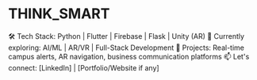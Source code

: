 # THINK_SMART
🛠️ Tech Stack: Python | Flutter | Firebase | Flask | Unity (AR) 🌱 Currently exploring: AI/ML | AR/VR | Full-Stack Development 📌 Projects: Real-time campus alerts, AR navigation, business communication platforms 📫 Let's connect: [LinkedIn] | [Portfolio/Website if any]
